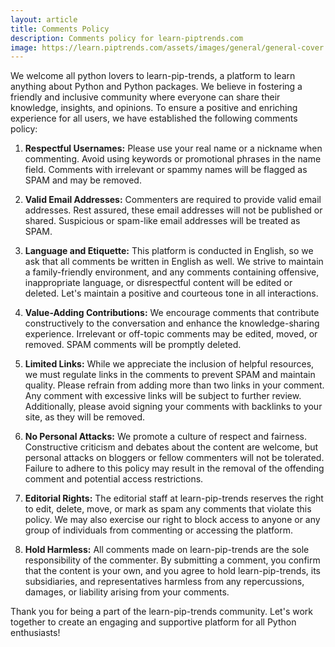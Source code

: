```yaml
---
layout: article
title: Comments Policy
description: Comments policy for learn-piptrends.com
image: https://learn.piptrends.com/assets/images/general/general-cover.png
---
```


We welcome all python lovers to learn-pip-trends, a platform to learn anything about Python and Python packages. We believe in fostering a friendly and inclusive community where everyone can share their knowledge, insights, and opinions. To ensure a positive and enriching experience for all users, we have established the following comments policy:

1. **Respectful Usernames:** Please use your real name or a nickname when commenting. Avoid using keywords or promotional phrases in the name field. Comments with irrelevant or spammy names will be flagged as SPAM and may be removed.

2. **Valid Email Addresses:** Commenters are required to provide valid email addresses. Rest assured, these email addresses will not be published or shared. Suspicious or spam-like email addresses will be treated as SPAM.

3. **Language and Etiquette:** This platform is conducted in English, so we ask that all comments be written in English as well. We strive to maintain a family-friendly environment, and any comments containing offensive, inappropriate language, or disrespectful content will be edited or deleted. Let's maintain a positive and courteous tone in all interactions.

4. **Value-Adding Contributions:** We encourage comments that contribute constructively to the conversation and enhance the knowledge-sharing experience. Irrelevant or off-topic comments may be edited, moved, or removed. SPAM comments will be promptly deleted.

5. **Limited Links:** While we appreciate the inclusion of helpful resources, we must regulate links in the comments to prevent SPAM and maintain quality. Please refrain from adding more than two links in your comment. Any comment with excessive links will be subject to further review. Additionally, please avoid signing your comments with backlinks to your site, as they will be removed.

6. **No Personal Attacks:** We promote a culture of respect and fairness. Constructive criticism and debates about the content are welcome, but personal attacks on bloggers or fellow commenters will not be tolerated. Failure to adhere to this policy may result in the removal of the offending comment and potential access restrictions.

7. **Editorial Rights:** The editorial staff at learn-pip-trends reserves the right to edit, delete, move, or mark as spam any comments that violate this policy. We may also exercise our right to block access to anyone or any group of individuals from commenting or accessing the platform.

8. **Hold Harmless:** All comments made on learn-pip-trends are the sole responsibility of the commenter. By submitting a comment, you confirm that the content is your own, and you agree to hold learn-pip-trends, its subsidiaries, and representatives harmless from any repercussions, damages, or liability arising from your comments.

Thank you for being a part of the learn-pip-trends community. Let's work together to create an engaging and supportive platform for all Python enthusiasts!

